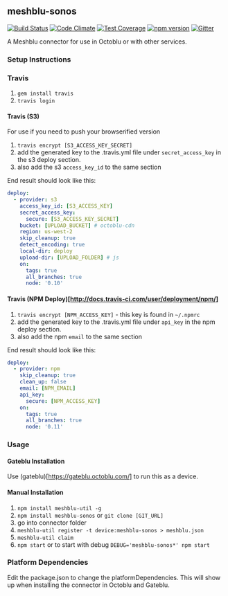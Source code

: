 ## meshblu-sonos

[![Build Status](https://travis-ci.org/octoblu/meshblu-sonos.svg?branch=master)](https://travis-ci.org/octoblu/meshblu-sonos)
[![Code Climate](https://codeclimate.com/github/octoblu/meshblu-sonos/badges/gpa.svg)](https://codeclimate.com/github/octoblu/meshblu-sonos)
[![Test Coverage](https://codeclimate.com/github/octoblu/meshblu-sonos/badges/coverage.svg)](https://codeclimate.com/github/octoblu/meshblu-sonos)
[![npm version](https://badge.fury.io/js/meshblu-sonos.svg)](http://badge.fury.io/js/meshblu-sonos)
[![Gitter](https://badges.gitter.im/octoblu/help.svg)](https://gitter.im/octoblu/help)

A Meshblu connector for use in Octoblu or with other services.

### Setup Instructions

### Travis

1. `gem install travis`
1. `travis login`

#### Travis (S3)

For use if you need to push your browserified version

1. `travis encrypt [S3_ACCESS_KEY_SECRET]`
1. add the generated key to the .travis.yml file under `secret_access_key` in the s3 deploy section.
1. also add the s3 `access_key_id` to the same section

End result should look like this:

```yml
deploy:
  - provider: s3
    access_key_id: [S3_ACCESS_KEY]
    secret_access_key:
      secure: [S3_ACCESS_KEY_SECRET]
    bucket: [UPLOAD_BUCKET] # octoblu-cdn
    region: us-west-2
    skip_cleanup: true
    detect_encoding: true
    local-dir: deploy
    upload-dir: [UPLOAD_FOLDER] # js
    on:
      tags: true
      all_branches: true
      node: '0.10'
```

#### Travis (NPM Deploy)[http://docs.travis-ci.com/user/deployment/npm/]

1. `travis encrypt [NPM_ACCESS_KEY]` - this key is found in `~/.npmrc`
1. add the generated key to the .travis.yml file under `api_key` in the npm deploy section.
1. also add the npm `email` to the same section

End result should look like this:

```yml
deploy:
  - provider: npm
    skip_cleanup: true
    clean_up: false
    email: [NPM_EMAIL]
    api_key:
      secure: [NPM_ACCESS_KEY]
    on:
      tags: true
      all_branches: true
      node: '0.11'
```

### Usage

#### Gateblu Installation

Use (gateblu)[https://gateblu.octoblu.com/] to run this as a device.

#### Manual Installation

1. `npm install meshblu-util -g`
1. `npm install meshblu-sonos` or `git clone [GIT_URL]`
1. go into connector folder
1. `meshblu-util register -t device:meshblu-sonos > meshblu.json`
1. `meshblu-util claim`
1. `npm start` or to start with debug `DEBUG='meshblu-sonos*' npm start`


### Platform Dependencies

Edit the package.json to change the platformDependencies. This will show up when installing the connector in Octoblu and Gateblu.
